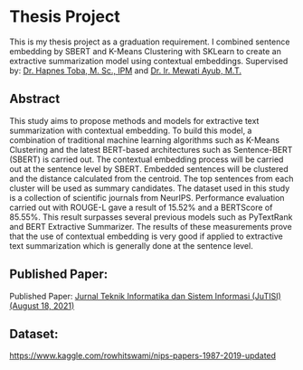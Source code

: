 # Thesis Project
This is my thesis project as a graduation requirement. I combined sentence embedding by SBERT and K-Means Clustering with SKLearn to create an extractive summarization model using contextual embeddings. Supervised by: [Dr. Hapnes Toba, M. Sc., IPM](https://it.maranatha.edu/resume/dr-hapnes-toba-m-sc/) and [Dr. Ir. Mewati Ayub, M.T.](https://it.maranatha.edu/resume/mewati-ayub/)

## Abstract
This study aims to propose methods and models for extractive text summarization with contextual embedding. To build this model, a combination of traditional machine learning algorithms such as K-Means Clustering and the latest BERT-based architectures such as Sentence-BERT (SBERT) is carried out. The contextual embedding process will be carried out at the sentence level by SBERT. Embedded sentences will be clustered and the distance calculated from the centroid. The top sentences from each cluster will be used as summary candidates. The dataset used in this study is a collection of scientific journals from NeurIPS. Performance evaluation carried out with ROUGE-L gave a result of 15.52% and a BERTScore of 85.55%. This result surpasses several previous models such as PyTextRank and BERT Extractive Summarizer. The results of these measurements prove that the use of contextual embedding is very good if applied to extractive text summarization which is generally done at the sentence level.

## Published Paper:
Published Paper: [Jurnal Teknik Informatika dan Sistem Informasi (JuTISI) (August 18, 2021)](https://journal.maranatha.edu/index.php/jutisi/article/view/4474)

## Dataset:
https://www.kaggle.com/rowhitswami/nips-papers-1987-2019-updated
